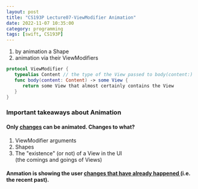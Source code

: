 ```yaml
---
layout: post
title: "CS193P Lecture07-ViewModifier Animation"
date: 2022-11-07 10:35:00
category: programming
tags: [swift, CS193P]
---
```


1. by animation a Shape
2. animation via their ViewModifiers

```swift
protocol ViewModifier {
   typealias Content // the type of the View passed to body(content:)
   func body(content: Content) -> some View {
      return some View that almost certainly contains the View 
   }
}
```

### Important takeaways about Animation

#### Only <u>changes</u> can be animated.  Changes to what?
1. ViewModifier arguments  
2. Shapes  
3. The "existence" (or not) of a View in the UI  
(the comings and goings of Views)

#### Anmation is showing the user <u>changes that have already happened </u>(i.e. the recent past).



[jekyll]: http://jekyllrb.com
[jekyll-gh]: https://github.com/jekyll/jekyll
[jekyll-help]: https://github.com/jekyll/jekyll-help


